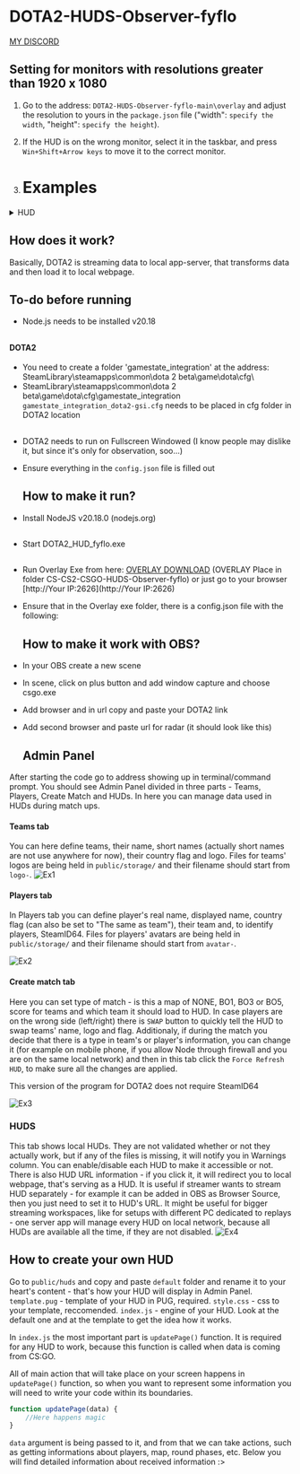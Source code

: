 # DOTA2-HUDS-Observer-fyflo

[MY DISCORD](https://discord.gg/a2whmHmv)

## Setting for monitors with resolutions greater than 1920 x 1080
1. Go to the address: `DOTA2-HUDS-Observer-fyflo-main\overlay` and adjust the resolution to yours in the `package.json` file ("width": `specify the width`, "height": `specify the height`).
2. If the HUD is on the wrong monitor, select it in the taskbar, and press `Win+Shift+Arrow keys` to move it to the correct monitor.

3. # Examples
<details><summary>HUD</summary>
	
![Ex1](https://i.imgur.com/NWGLDSB.jpeg)

</details>

## How does it work?

Basically, DOTA2 is streaming data to local app-server, that transforms data and then load it to local webpage.

## To-do before running

- Node.js needs to be installed v20.18
##
#### DOTA2
- You need to create a folder 'gamestate_integration' at the address: SteamLibrary\steamapps\common\dota 2 beta\game\dota\cfg\ 
- SteamLibrary\steamapps\common\dota 2 beta\game\dota\cfg\gamestate_integration `gamestate_integration_dota2-gsi.cfg` needs to be placed in cfg folder in DOTA2 location

##
- DOTA2 needs to run on Fullscreen Windowed (I know people may dislike it, but since it's only for observation, soo...)
- Ensure everything in the `config.json` file is filled out

  ## How to make it run?

- Install NodeJS v20.18.0 (nodejs.org)
##
- Start DOTA2_HUD_fyflo.exe
##
- Run Overlay Exe from here: [OVERLAY DOWNLOAD](https://drive.google.com/file/d/1rqCMiZAmfJkEwtPSEFhkoDCm2SI1dRJA/view?usp=sharing) (OVERLAY Place in folder CS-CS2-CSGO-HUDS-Observer-fyflo) or just go to your browser [http://Your IP:2626](http://Your IP:2626)
- Ensure that in the Overlay exe folder, there is a config.json file with the following:

  ## How to make it work with OBS?
- In your OBS create a new scene
- In scene, click on plus button and add window capture and choose csgo.exe
- Add browser and in url copy and paste your DOTA2 link
- Add second browser and paste url for radar (it should look like this)

  ## Admin Panel

After starting the code go to address showing up in terminal/command prompt. You should see Admin Panel divided in three parts - Teams, Players, Create Match and HUDs. In here you can manage data used in HUDs during match ups.

#### Teams tab

You can here define teams, their name, short names (actually short names are not use anywhere for now), their country flag and logo. Files for teams' logos are being held in `public/storage/` and their filename should start from `logo-`.
![Ex1](https://i.imgur.com/7HPOrB0.png)

#### Players tab

In Players tab you can define player's real name, displayed name, country flag (can also be set to "The same as team"), their team and, to identify players, SteamID64. Files for players' avatars are being held in `public/storage/` and their filename should start from `avatar-`.

![Ex2](https://i.imgur.com/tiDnUPj.png)

#### Create match tab

Here you can set type of match - is this a map of NONE, BO1, BO3 or BO5, score for teams and which team it should load to HUD. In case players are on the wrong side (left/right) there is `SWAP` button to quickly tell the HUD to swap teams' name, logo and flag.
Additionaly, if during the match you decide that there is a type in team's or player's information, you can change it (for example on mobile phone, if you allow Node through firewall and you are on the same local network) and then in this tab click the `Force Refresh HUD`, to make sure all the changes are applied.

This version of the program for DOTA2 does not require SteamID64

![Ex3](https://i.imgur.com/61l8zd7.png)

### HUDS

This tab shows local HUDs. They are not validated whether or not they actually work, but if any of the files is missing, it will notify you in Warnings column.
You can enable/disable each HUD to make it accessible or not. There is also HUD URL information - if you click it, it will redirect you to local webpage, that's serving as a HUD. It is useful if streamer wants to stream HUD separately - for example it can be added in OBS as Browser Source, then you just need to set it to HUD's URL.
It might be useful for bigger streaming workspaces, like for setups with different PC dedicated to replays - one server app will manage every HUD on local network, because all HUDs are available all the time, if they are not disabled.
![Ex4](https://i.imgur.com/HbdH4Ia.png)

## How to create your own HUD
Go to `public/huds` and copy and paste `default` folder and rename it to your heart's content - that's how your HUD will display in Admin Panel.
`template.pug` - template of your HUD in PUG, required.
`style.css` - css to your template, reccomended.
`index.js` - engine of your HUD. Look at the default one and at the template to get the idea how it works.

In `index.js` the most important part is `updatePage()` function. It is required for any HUD to work, because this function is called when data is coming from CS:GO. 

All of main action that will take place on your screen happens in `updatePage()` function, so when you want to represent some information you will need to write your code within its boundaries.
```javascript
function updatePage(data) {
	//Here happens magic
}
```
`data` argument is being passed to it, and from that we can take actions, such as getting informations about players, map, round phases, etc. Below you will find detailed information about received information :>
